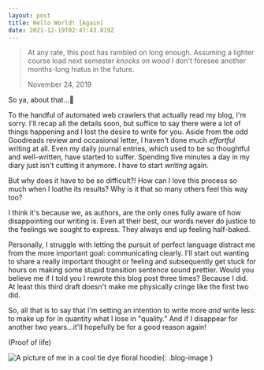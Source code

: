 ```yaml
---
layout: post
title: Hello World! [Again]
date: 2021-12-19T02:47:43.819Z
---
```

> At any rate, this post has rambled on long enough. Assuming a lighter course load next semester *knocks on wood* I don't foresee another months-long hiatus in the future.
>
> November 24, 2019

So ya, about that...😬

To the handful of automated web crawlers that actually read my blog, I'm sorry. I'll recap all the details soon, but suffice to say there were a lot of things happening and I lost the desire to write for you. Aside from the odd Goodreads review and occasional letter, I haven't done much *effortful* writing at all. Even my daily journal entries, which used to be so thoughtful and well-written, have started to suffer. Spending five minutes a day in my diary just isn't cutting it anymore. I have to start *writing* again.

But why does it have to be so difficult?! How can I love this process so much when I loathe its results? Why is it that so many others feel this way too?

I think it's because we, as authors, are the only ones fully aware of how disappointing our writing is. Even at their best, our words never do justice to the feelings we sought to express. They always end up feeling half-baked.

Personally, I struggle with letting the pursuit of perfect language distract me from the more important goal: communicating clearly. I'll start out wanting to share a really important thought or feeling and subsequently get stuck for hours on making some stupid transition sentence sound prettier. Would you believe me if I told you I rewrote this blog post three times? Because I did. At least this third draft doesn't make me physically cringe like the first two did.

So, all that is to say that I'm setting an intention to write more *and* write less: to make up for in quantity what I lose in "quality." And if I disappear for another two years...it'll hopefully be for a good reason again!

(Proof of life)

![A picture of me in a cool tie dye floral hoodie](https://joepickert.dev/assets/images/IMG_2808.jpg "Hoodie"){: .blog-image }